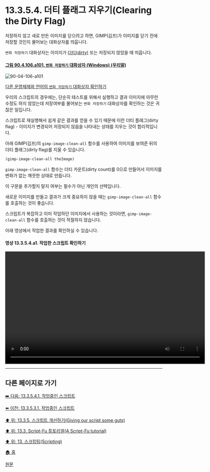 # 13.3.5.4. 더티 플래그 지우기(Clearing the Dirty Flag)
저장하지 않고 새로 만든 이미지를 닫으려고 하면, GIMP(김프)가 이미지를 닫기 전에 저장할 것인지 물어보는 대화상자를 띄웁니다. 

`변화 저장하기` 대화상자는 이미지가 [더티(dirty)](./19-glossaryx-dirty_image.md) 또는 저장되지 않았을 때 띄웁니다.

<a id="90-04-106-a101"></a>

#### [그림 90.4.106.a101. `변화 저장하기` 대화상자 (Windows) (우리말)](./90-04-0106-save_the_change.md#90-04-106-a101)
![90-04-106-a101](https://github.com/wonder13662/gimp/assets/15767104/35aaa961-74eb-40c4-9b76-ba2c5b756437)

[다른 운영체제와 언어의 `변화 저장하기` 대화상자 확인하기](./90-04-0106-save_the_change.md#90-04-106-a102)

우리의 스크립트의 경우에는, 단순히 테스트를 위해서 실행하고 결과 이미지에 아무런 수정도 하지 않았는데 저장여부를 물어보는 `변화 저장하기` 대화상자를 확인하는 것은 귀찮은 일입니다. 

스크립트로 재실행해서 쉽게 같은 결과를 얻을 수 있기 때문에 이런 더티 플래그(dirty flag) - 이미지가 변경되어 저장되지 않음을 나타내는 상태를 지우는 것이 합리적입니다.

아래 GIMP(김프)의 `gimp-image-clean-all` 함수를 사용하여 이미지를 보여준 뒤의 더티 플래그(dirty flag)를 지울 수 있습니다.

```scheme
(gimp-image-clean-all theImage)
```

`gimp-image-clean-all` 함수는 더티 카운트(dirty count)를 0으로 만들어서 이미지를 변화가 없는 깨끗한 상태로 만듭니다.

이 구문을 추가할지 말지 여부는 필수가 아닌 개인의 선택입니다. 

새로운 이미지를 만들고 결과가 크게 중요하지 않을 때는 `gimp-image-clean-all` 함수를 호출하는 것이 좋습니다. 

스크립트가 복잡하고 이미 작업하던 이미지에서 사용하는 것이라면, `gimp-image-clean-all` 함수를 호출하는 것이 적절하지 않습니다.

아래 영상에서 작업한 결과를 확인하실 수 있습니다.

<a id="13-03-05-04-a1"></a>

#### 영상 13.3.5.4.a1. 작업한 스크립트 확인하기
<video controls="controls" width="640" height="360"  src="https://github.com/wonder13662/gimp/assets/15767104/fa4f4c1d-8b8f-4c2a-bb6e-bef6885a3913"></video>

***

## 다른 페이지로 가기

[➡️ 다음: 13.3.5.4.1. 작업중인 스크립트](./13-03-05-04-01-script_in_progress.md)

[⬅️ 이전: 13.3.5.3.1. 작업중인 스크립트](./13-03-05-03-01-script_in_progress.md)

[⬆️ 위: 13.3.5. 스크립트 개선하기(Giving our script some guts)](./13-03-05-00-giving-our-script-some-guts.md)

[⬆️ 위: 13.3. Script-Fu 튜토리얼(A Script-Fu tutorial)](./13-03-00-a-script-fu-tutorial.md)

[⬆️ 위: 13. 스크립팅(Scripting)](./13-00-scripting.md)

[🏠 홈](./00-home.md)

[원문](https://docs.gimp.org/2.10/ko/gimp-using-script-fu-tutorial-script.html#idm10221)